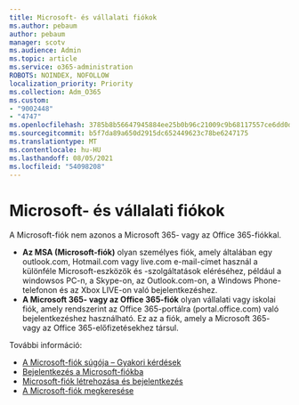 ```yaml
---
title: Microsoft- és vállalati fiókok
ms.author: pebaum
author: pebaum
manager: scotv
ms.audience: Admin
ms.topic: article
ms.service: o365-administration
ROBOTS: NOINDEX, NOFOLLOW
localization_priority: Priority
ms.collection: Adm_O365
ms.custom:
- "9002448"
- "4747"
ms.openlocfilehash: 3785b8b56647945884ee25b0b96c21009c9b68117557ce6dd0d049b9d2eeb9eb
ms.sourcegitcommit: b5f7da89a650d2915dc652449623c78be6247175
ms.translationtype: MT
ms.contentlocale: hu-HU
ms.lasthandoff: 08/05/2021
ms.locfileid: "54098208"
---
```

# <a name="microsoft-and-business-accounts"></a>Microsoft- és vállalati fiókok

A Microsoft-fiók nem azonos a Microsoft 365- vagy az Office 365-fiókkal.

- **Az MSA (Microsoft-fiók)** olyan személyes fiók, amely általában egy outlook.com, Hotmail.com vagy live.com e-mail-címet használ a különféle Microsoft-eszközök és -szolgáltatások eléréséhez, például a windowsos PC-n, a Skype-on, az Outlook.com-on, a Windows Phone-telefonon és az Xbox LIVE-on való bejelentkezéshez.
- **A Microsoft 365- vagy az Office 365-fiók** olyan vállalati vagy iskolai fiók, amely rendszerint az Office 365-portálra (portal.office.com) való bejelentkezéshez használható. Ez az a fiók, amely a Microsoft 365- vagy az Office 365-előfizetésekhez társul.

További információ:

- [A Microsoft-fiók súgója – Gyakori kérdések](https://support.microsoft.com/hub/4294457/microsoft-account-help) 
- [Bejelentkezés a Microsoft-fiókba](https://support.microsoft.com/help/4028195/microsoft-account-how-to-sign-in)
- [Microsoft-fiók létrehozása és bejelentkezés](https://account.microsoft.com/account)
- [A Microsoft-fiók megkeresése](https://support.microsoft.com/help/13811/microsoft-account-how-to-find)
